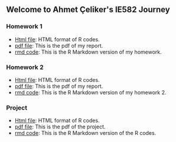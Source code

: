 ## Welcome to Ahmet Çeliker's IE582 Journey



### Homework 1 

* [Html file](https://bu-ie-582.github.io/fall-24-AhmetCeliker/HW1.html): HTML format of R codes.
* [pdf file](https://bu-ie-582.github.io/fall-24-AhmetCeliker/AhmetCeliker_IE582_HW1.pdf): This is the pdf of my report.
* [rmd code](https://bu-ie-582.github.io/fall-24-AhmetCeliker/HW1.Rmd): This is the R Markdown version of my homework.



### Homework 2

* [Html file](https://bu-ie-582.github.io/fall-24-AhmetCeliker/AhmetCeliker_HW2.html): HTML format of R codes.
* [pdf file](https://bu-ie-582.github.io/fall-24-AhmetCeliker/AhmetCeliker_HW2.pdf): This is the pdf of my report.
* [rmd code](https://bu-ie-582.github.io/fall-24-AhmetCeliker/AhmetCeliker_HW2.Rmd): This is the R Markdown version of my homework 2.


### Project
* [Html file](https://bu-ie-582.github.io/fall-24-AhmetCeliker/Group2_Project.html): HTML format of R codes.
* [pdf file](https://bu-ie-582.github.io/fall-24-AhmetCeliker/Group2_Report.pdf): This is the pdf of the project.
* [rmd code](https://bu-ie-582.github.io/fall-24-AhmetCeliker/Group2_Project.Rmd): This is the R Markdown version of the R codes.